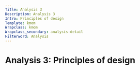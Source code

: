 ```yaml
---
Title: Analysis 3
Description: Analysis 3
Intro: Principles of design
Template: kmom
Wrapclass: kmom
Wrapclass_secondary: analysis-detail
Filterword: Analysis
---
```


Analysis 3: Principles of design
==================
